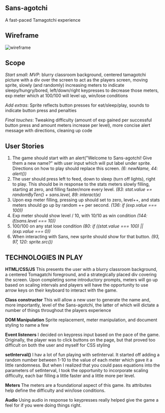 ﻿## Sans-agotchi
A fast-paced Tamagotchi experience

## Wireframe
![wireframe](https://i.imgur.com/7tcwuDy.jpeg)
## Scope
*Start small*:
*MVP*: blurry classroom background, centered tamagotchi picture with a div over the screen to act as the players screen, moving sprite, slowly (and randomly) increasing meters to indicate sleepy/hungry/bored, left/down/right keypresses to decrease those meters, exp meter which at 100/100 will level up, win/lose conditions

*Add extras*:
Sprite reflects button presses for eat/sleep/play, sounds to indicate button press and penalties

*Final touches*:
Tweaking difficulty (amount of exp gained per successful button press and amount meters increase per level), more concise alert message with directions, cleaning up code

## User Stories
1. The game should start with an alert("Welcome to Sans-agotchi! Give them a new name?" with user input which will put label under sprite. Directions on how to play should replace this screen. *(6: newName, 44: alert())*
2. The user should press left to feed, down to sleep (turn off lights), right to play. This should be in response to the stats meters slowly filling, starting at zero, and filling faster/more every level. *(83: stat.value += randomByTen() + sans.level, 89: interact(e)*
3. Upon exp meter filling, pressing up should set to zero, level++, and stats meters should go up by random ++ per second. *(136: if (exp.value === 100))*
4. Exp meter should show level / 10, with 10/10 as win condition *(144: if(sans.level === 10))*
5. 100/100 on any stat lose condition *(80: if ((stat.value === 100) || (exp.value === 0))*
5. When interacting with Sans, new sprite should show for that button. *(93, 97, 120: sprite.src())*

## TECHNOLOGIES IN PLAY
**HTML/CSS/JS**
	This presents the user with a blurry classroom background, a centered Tomagatchi foreground, and a strategically placed div covering the screen. Upon completing some introductory prompts, meters will go up based on scaling intervals and players will have the opportunity to use arrow keys on their keyboard to interact with the game.

**Class constructor**
    This will allow a new user to generate the name and, more importantly, level of the Sans-agotchi, the latter of which will dictate a number of things throughout the players experience

**DOM Manipulation**
    Sprite replacement, meter manipulation, and document styling to name a few

**Event listeners**
    I decided on keypress input based on the pace of the game. Originally, the player was to click buttons on the page, but that proved too difficult on both the user and myself for CSS styling

**setInterval()**
    I hav a lot of fun playing with setInterval. It started off adding a random number between 1-10 to the value of each meter which gave it a little randomness. But when I realized that you could pass equations into the parameters of setInterval, I took the opportunity to incorporate scaling difficulty, each bar filling a little faster and a little more per level.

**Meters**
    The meters are a foundational aspect of this game. Its attributes help define the difficulty and win/lose conditions.

**Audio**
    Using audio in response to keypresses really helped give the game a feel for if you were doing things right.
